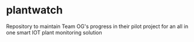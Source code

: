 # plantwatch
Repository to maintain Team OG's progress in their pilot project for an all in one smart IOT plant monitoring solution
